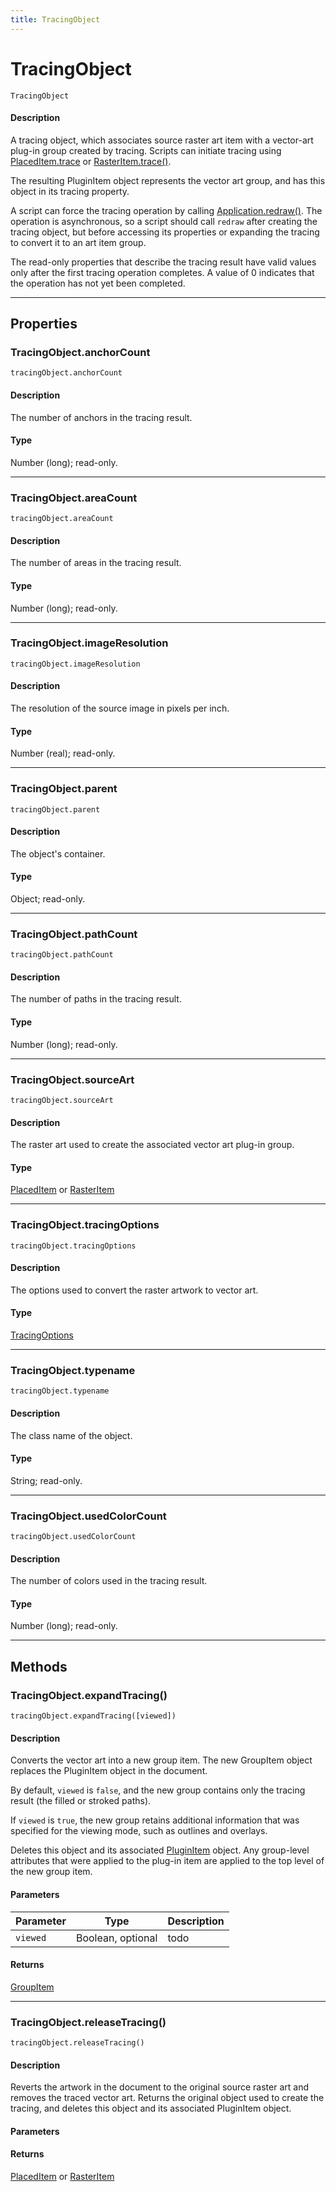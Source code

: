 ```yaml
---
title: TracingObject
---
```

# TracingObject

`TracingObject`

#### Description

A tracing object, which associates source raster art item with a vector-art plug-in group created by tracing. Scripts can initiate tracing using [PlacedItem.trace](../placeditem#placeditemtrace) or [RasterItem.trace()](../rasteritem#rasteritemtrace).

The resulting PluginItem object represents the vector art group, and has this object in its tracing property.

A script can force the tracing operation by calling [Application.redraw()](../application#applicationredraw). The operation is asynchronous, so a script should call `redraw` after creating the tracing object, but before accessing its properties or expanding the tracing to convert it to an art item group.

The read-only properties that describe the tracing result have valid values only after the first tracing operation completes. A value of 0 indicates that the operation has not yet been completed.

---

## Properties

### TracingObject.anchorCount

`tracingObject.anchorCount`

#### Description

The number of anchors in the tracing result.

#### Type

Number (long); read-only.

---

### TracingObject.areaCount

`tracingObject.areaCount`

#### Description

The number of areas in the tracing result.

#### Type

Number (long); read-only.

---

### TracingObject.imageResolution

`tracingObject.imageResolution`

#### Description

The resolution of the source image in pixels per inch.

#### Type

Number (real); read-only.

---

### TracingObject.parent

`tracingObject.parent`

#### Description

The object's container.

#### Type

Object; read-only.

---

### TracingObject.pathCount

`tracingObject.pathCount`

#### Description

The number of paths in the tracing result.

#### Type

Number (long); read-only.

---

### TracingObject.sourceArt

`tracingObject.sourceArt`

#### Description

The raster art used to create the associated vector art plug-in group.

#### Type

[PlacedItem](.././PlacedItem) or [RasterItem](.././RasterItem)

---

### TracingObject.tracingOptions

`tracingObject.tracingOptions`

#### Description

The options used to convert the raster artwork to vector art.

#### Type

[TracingOptions](.././TracingOptions)

---

### TracingObject.typename

`tracingObject.typename`

#### Description

The class name of the object.

#### Type

String; read-only.

---

### TracingObject.usedColorCount

`tracingObject.usedColorCount`

#### Description

The number of colors used in the tracing result.

#### Type

Number (long); read-only.

---

## Methods

### TracingObject.expandTracing()

`tracingObject.expandTracing([viewed])`

#### Description

Converts the vector art into a new group item. The new GroupItem object replaces the PluginItem object in the document.

By default, `viewed` is `false`, and the new group contains only the tracing result (the filled or stroked paths).

If `viewed` is `true`, the new group retains additional information that was specified for the viewing mode, such as outlines and overlays.

Deletes this object and its associated [PluginItem](.././PluginItem) object. Any group-level attributes that were applied to the plug-in item are applied to the top level of the new group item.

#### Parameters

| Parameter |       Type        | Description |
| --------- | ----------------- | ----------- |
| `viewed`  | Boolean, optional | todo        |

#### Returns

[GroupItem](.././GroupItem)

---

### TracingObject.releaseTracing()

`tracingObject.releaseTracing()`

#### Description

Reverts the artwork in the document to the original source raster art and removes the traced vector art. Returns the original object used to create the tracing, and deletes this object and its associated PluginItem object.

#### Parameters

#### Returns

[PlacedItem](.././PlacedItem) or [RasterItem](.././RasterItem)
